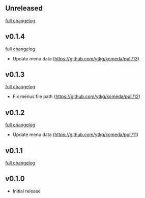## Unreleased
[full changelog](http://github.com/ytkg/komeda/compare/v0.1.4...main)

## v0.1.4
[full changelog](http://github.com/ytkg/komeda/compare/v0.1.3...v0.1.4)

- Update menu data (https://github.com/ytkg/komeda/pull/13)

## v0.1.3
[full changelog](http://github.com/ytkg/komeda/compare/v0.1.2...v0.1.3)

- Fix menus file path (https://github.com/ytkg/komeda/pull/12)

## v0.1.2
[full changelog](http://github.com/ytkg/komeda/compare/v0.1.1...v0.1.2)

- Update menu data (https://github.com/ytkg/komeda/pull/11)

## v0.1.1
[full changelog](http://github.com/ytkg/komeda/compare/v0.1.0...v0.1.1)

## v0.1.0

- Initial release
